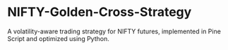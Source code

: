 # NIFTY-Golden-Cross-Strategy
A volatility-aware trading strategy for NIFTY futures, implemented in Pine Script and optimized using Python.
